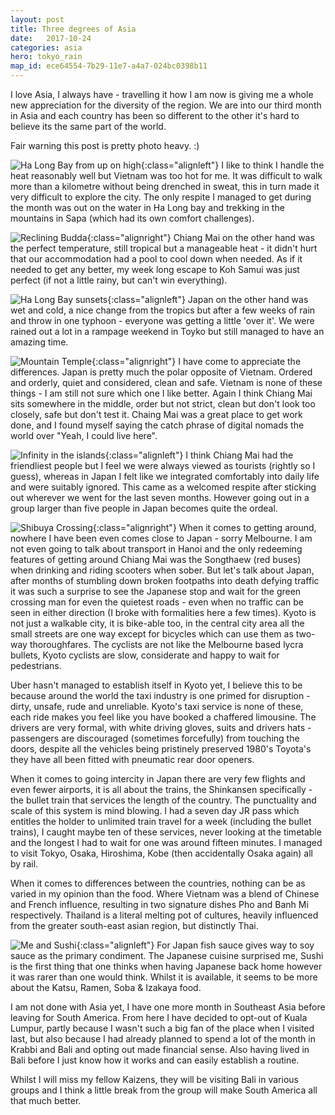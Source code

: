 ```yaml
---
layout: post
title: Three degrees of Asia
date:   2017-10-24
categories: asia
hero: tokyo_rain
map_id: ece64554-7b29-11e7-a4a7-024bc0398b11
---
```


I love Asia, I always have - travelling it how I am now is giving me a whole new appreciation for the diversity of the region. We are into our third month in Asia and each country has been so different to the other it's hard to believe its the same part of the world.

Fair warning this post is pretty photo heavy. :)

![Ha Long Bay from up on high](/assets/img/posts/halong_up_above.png){:class="alignleft"}
I like to think I handle the heat reasonably well but Vietnam was too hot for me. It was difficult to walk more than a kilometre without being drenched in sweat, this in turn made it very difficult to explore the city. The only respite I managed to get during the month was out on the water in Ha Long bay and trekking in the mountains in Sapa (which had its own comfort challenges).

![Reclining Budda](/assets/img/posts/reclining_budda.png){:class="alignright"}
Chiang Mai on the other hand was the perfect temperature, still tropical but a manageable heat - it didn't hurt that our accommodation had a pool to cool down when needed. As if it needed to get any better, my week long escape to Koh Samui was just perfect (if not a little rainy, but can't win everything).

![Ha Long Bay sunsets](/assets/img/posts/halong_sunset.png){:class="alignleft"}
Japan on the other hand was wet and cold, a nice change from the tropics but after a few weeks of rain and throw in one typhoon - everyone was getting a little 'over it'. We were rained out a lot in a rampage weekend in Toyko but still managed to have an amazing time.

![Mountain Temple](/assets/img/posts/mountain_temple.png){:class="alignright"}
I have come to appreciate the differences. Japan is pretty much the polar opposite of Vietnam. Ordered and orderly, quiet and considered, clean and safe. Vietnam is none of these things - I am still not sure which one I like better. Again I think Chiang Mai sits somewhere in the middle, order but not strict, clean but don't look too closely, safe but don't test it. Chaing Mai was a great place to get work done, and I found myself saying the catch phrase of digital nomads the world over "Yeah, I could live here".

![Infinity in the islands](/assets/img/posts/islands_infinity.png){:class="alignleft"}
I think Chiang Mai had the friendliest people but I feel we were always viewed as tourists (rightly so I guess), whereas in Japan I felt like we integrated comfortably into daily life and were suitably ignored. This came as a welcomed respite after sticking out wherever we went for the last seven months. However going out in a group larger than five people in Japan becomes quite the ordeal.

![Shibuya Crossing](/assets/img/posts/shibuya_crossing.png){:class="alignright"}
When it comes to getting around, nowhere I have been even comes close to Japan - sorry Melbourne. I am not even going to talk about transport in Hanoi and the only redeeming features of getting around Chiang Mai was the Songthaew (red buses) when drinking and riding scooters when sober. But let's talk about Japan, after months of stumbling down broken footpaths into death defying traffic it was such a surprise to see the Japanese stop and wait for the green crossing man for even the quietest roads - even when no traffic can be seen in either direction (I broke with formalities here a few times). Kyoto is not just a walkable city, it is bike-able too, in the central city area all the small streets are one way except for bicycles which can use them as two-way thoroughfares. The cyclists are not like the Melbourne based lycra bullets, Kyoto cyclists are slow, considerate and happy to wait for pedestrians.

Uber hasn't managed to establish itself in Kyoto yet, I believe this to be because around the world the taxi industry is one primed for disruption - dirty, unsafe, rude and unreliable. Kyoto's taxi service is none of these, each ride makes you feel like you have booked a chaffered limousine. The drivers are very formal, with white driving gloves, suits and drivers hats - passengers are discouraged (sometimes forcefully) from touching the doors, despite all the vehicles being pristinely preserved 1980's Toyota's they have all been fitted with pneumatic rear door openers.

When it comes to going intercity in Japan there are very few flights and even fewer airports, it is all about the trains, the Shinkansen specifically - the bullet train that services the length of the country. The punctuality and scale of this system is mind blowing. I had a seven day JR pass which entitles the holder to unlimited train travel for a week (including the bullet trains), I caught maybe ten of these services, never looking at the timetable and the longest I had to wait for one was around fifteen minutes. I managed to visit Tokyo, Osaka, Hiroshima, Kobe (then accidentally Osaka again) all by rail.

When it comes to differences between the countries, nothing can be as varied in my opinion than the food. Where Vietnam was a blend of Chinese and French influence, resulting in two signature dishes Pho and Banh Mi respectively. Thailand is a literal melting pot of cultures, heavily influenced from the greater south-east asian region, but distinctly Thai.

![Me and Sushi](/assets/img/posts/me_and_sushi.png){:class="alignleft"}
For Japan fish sauce gives way to soy sauce as the primary condiment. The Japanese cuisine surprised me, Sushi is the first thing that one thinks when having Japanese back home however it was rarer than one would think. Whilst it is available, it seems to be more about the Katsu, Ramen, Soba & Izakaya food.

I am not done with Asia yet, I have one more month in Southeast Asia before leaving for South America. From here I have decided to opt-out of Kuala Lumpur, partly because I wasn't such a big fan of the place when I visited last, but also because I had already planned to spend a lot of the month in Krabbi and Bali and opting out made financial sense. Also having lived in Bali before I just know how it works and can easily establish a routine.

Whilst I will miss my fellow Kaizens, they will be visiting Bali in various groups and I think a little break from the group will make South America all that much better.
